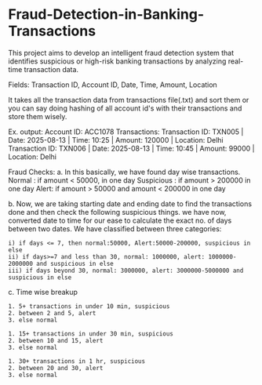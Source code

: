 # Fraud-Detection-in-Banking-Transactions
This project aims to develop an intelligent fraud detection system that identifies suspicious or high-risk banking transactions by analyzing real-time transaction data.

Fields:
Transaction ID, Account ID, Date, Time, Amount, Location

It takes all the transaction data from transactions file(.txt) and sort them or you can say
doing hashing of all account id's with their transactions and store them wisely.

Ex. output: 
Account ID: ACC1078
Transactions:
  Transaction ID: TXN005 | Date: 2025-08-13 | Time: 10:25 | Amount: 120000 | Location: Delhi
  Transaction ID: TXN006 | Date: 2025-08-13 | Time: 10:45 | Amount: 99000 | Location: Delhi

Fraud Checks:
a. In this basically, we have found day wise transactions.
    Normal : if amount < 50000, in one day
    Suspicious : if amount > 200000 in one day
    Alert: if amount > 50000 and amount < 200000 in one day

b. Now, we are taking starting date and ending date to find the transactions done and then check the following suspicious things.
    we have now, converted date to time for our ease to calculate the exact no. of days between two dates.
    We have classified between three categories:
    
    i) if days <= 7, then normal:50000, Alert:50000-200000, suspicious in else
    ii) if days>=7 and less than 30, normal: 1000000, alert: 1000000-2000000 and suspicious in else
    iii) if days beyond 30, normal: 3000000, alert: 3000000-5000000 and suspicious in else

c. Time wise breakup

    1. 5+ transactions in under 10 min, suspicious
    2. between 2 and 5, alert
    3. else normal

    1. 15+ transactions in under 30 min, suspicious
    2. between 10 and 15, alert
    3. else normal

    1. 30+ transactions in 1 hr, suspicious
    2. between 20 and 30, alert
    3. else normal

